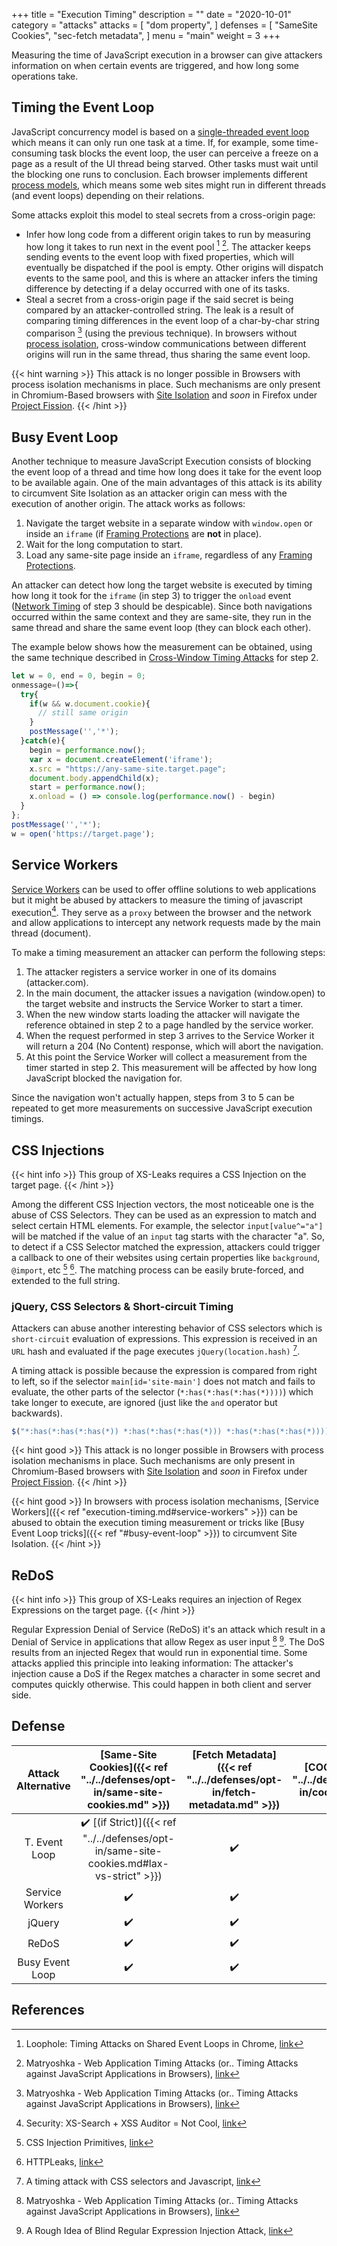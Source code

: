 +++
title = "Execution Timing"
description = ""
date = "2020-10-01"
category = "attacks"
attacks = [
    "dom property",
]
defenses = [
    "SameSite Cookies",
    "sec-fetch metadata",
]
menu = "main"
weight = 3
+++

Measuring the time of JavaScript execution in a browser can give attackers information on when certain events are triggered, and how long some operations take. 

## Timing the Event Loop

JavaScript concurrency model is based on a [single-threaded event loop](https://developer.mozilla.org/en-US/docs/Web/JavaScript/EventLoop) which means it can only run one task at a time. If, for example, some time-consuming task blocks the event loop, the user can perceive a freeze on a page as a result of the UI thread being starved. Other tasks must wait until the blocking one runs to conclusion. Each browser implements different [process models](https://www.chromium.org/developers/design-documents/process-models), which means some web sites might run in different threads (and event loops) depending on their relations.

Some attacks exploit this model to steal secrets from a cross-origin page:

- Infer how long code from a different origin takes to run by measuring how long it takes to run next in the event pool [^1] [^2]. The attacker keeps sending events to the event loop with fixed properties, which will eventually be dispatched if the pool is empty. Other origins will dispatch events to the same pool, and this is where an attacker infers the timing difference by detecting if a delay occurred with one of its tasks.
- Steal a secret from a cross-origin page if the said secret is being compared by an attacker-controlled string. The leak is a result of comparing timing differences in the event loop of a char-by-char string comparison [^2] (using the previous technique). In browsers without [process isolation](https://www.chromium.org/Home/chromium-security/site-isolation), cross-window communications between different origins will run in the same thread, thus sharing the same event loop.

{{< hint warning >}}
This attack is no longer possible in Browsers with process isolation mechanisms in place. Such mechanisms are only present in Chromium-Based browsers with [Site Isolation](https://www.chromium.org/Home/chromium-security/site-isolation) and *soon* in Firefox under [Project Fission](https://wiki.mozilla.org/Project_Fission).
{{< /hint >}}

## Busy Event Loop

Another technique to measure JavaScript Execution consists of blocking the event loop of a thread and time how long does it take for the event loop to be available again. One of the main advantages of this attack is its ability to circumvent Site Isolation as an attacker origin can mess with the execution of another origin. The attack works as follows:

1. Navigate the target website in a separate window with `window.open` or inside an `iframe` (if [Framing Protections](https://TODO) are **not** in place).
2. Wait for the long computation to start.
3. Load any same-site page inside an `iframe`, regardless of any [Framing Protections](https://TODO). 

An attacker can detect how long the target website is executed by timing how long it took for the `iframe` (in step 3) to trigger the `onload` event ([Network Timing](https://TODO) of step 3 should be despicable). Since both navigations occurred within the same context and they are same-site, they run in the same thread and share the same event loop (they can block each other).

The example below shows how the measurement can be obtained, using the same technique described in [Cross-Window Timing Attacks](https://TODO) for step 2.

```javascript
let w = 0, end = 0, begin = 0;
onmessage=()=>{
  try{
    if(w && w.document.cookie){
      // still same origin
    }
    postMessage('','*');
  }catch(e){
    begin = performance.now();
    var x = document.createElement('iframe');
    x.src = "https://any-same-site.target.page";
    document.body.appendChild(x);
    start = performance.now();
    x.onload = () => console.log(performance.now() - begin)
  }
};
postMessage('','*');
w = open('https://target.page');
```

## Service Workers

[Service Workers](https://developer.mozilla.org/en-US/docs/Web/API/Service_Worker_API) can be used to offer offline solutions to web applications but it might be abused by attackers to measure the timing of javascript execution[^4]. They serve as a `proxy` between the browser and the network and allow applications to intercept any network requests made by the main thread (document).

To make a timing measurement an attacker can perform the following steps:

1. The attacker registers a service worker in one of its domains (attacker.com).
2. In the main document, the attacker issues a navigation (window.open) to the target website and instructs the Service Worker to start a timer.
3. When the new window starts loading the attacker will navigate the reference obtained in step 2 to a page handled by the service worker.
4. When the request performed in step 3 arrives to the Service Worker it will return a 204 (No Content) response, which will abort the navigation.
5. At this point the Service Worker will collect a measurement from the timer started in step 2. This measurement will be affected by how long JavaScript blocked the navigation for.

Since the navigation won't actually happen, steps from 3 to 5 can be repeated to get more measurements on successive JavaScript execution timings.

## CSS Injections

{{< hint info >}}
This group of XS-Leaks requires a CSS Injection on the target page.
{{< /hint >}}

Among the different CSS Injection vectors, the most noticeable one is the abuse of CSS Selectors. They can be used as an expression to match and select certain HTML elements. For example, the selector `input[value^="a"]` will be matched if the value of an `input` tag starts with the character "a". So, to detect if a CSS Selector matched the expression, attackers could trigger a callback to one of their websites using certain properties like `background`, `@import`, etc [^6] [^7]. The matching process can be easily brute-forced, and extended to the full string.

### jQuery, CSS Selectors & Short-circuit Timing

Attackers can abuse another interesting behavior of CSS selectors which is `short-circuit` evaluation of expressions. This expression is received in an `URL` hash and evaluated if the page executes `jQuery(location.hash)` [^3].

A timing attack is possible because the expression is compared from right to left, so if the selector `main[id='site-main']` does not match and fails to evaluate, the other parts of the selector (`*:has(*:has(*:has(*))))`) which take longer to execute, are ignored (just like the `and` operator but backwards).

```javascript
$("*:has(*:has(*:has(*)) *:has(*:has(*:has(*))) *:has(*:has(*:has(*)))) main[id='site-main']")
```

{{< hint good >}}
This attack is no longer possible in Browsers with process isolation mechanisms in place. Such mechanisms are only present in Chromium-Based browsers with [Site Isolation](https://www.chromium.org/Home/chromium-security/site-isolation) and *soon* in Firefox under [Project Fission](https://wiki.mozilla.org/Project_Fission).
{{< /hint >}}

{{< hint good >}}
In browsers with process isolation mechanisms, [Service Workers]({{< ref "execution-timing.md#service-workers" >}}) can be abused to obtain the execution timing measurement or tricks like [Busy Event Loop tricks]({{< ref "#busy-event-loop" >}}) to circumvent Site Isolation.
{{< /hint >}}

## ReDoS

{{< hint info >}}
This group of XS-Leaks requires an injection of Regex Expressions on the target page.
{{< /hint >}}

Regular Expression Denial of Service (ReDoS) it's an attack which result in a Denial of Service in applications that allow Regex as user input [^2] [^5]. The DoS results from an injected Regex that would run in exponential time. Some attacks applied this principle into leaking information: The attacker's injection cause a DoS if the Regex matches a character in some secret and computes quickly otherwise. This could happen in both client and server side.


## Defense

| Attack Alternative  | [Same-Site Cookies]({{< ref "../../defenses/opt-in/same-site-cookies.md" >}})  | [Fetch Metadata]({{< ref "../../defenses/opt-in/fetch-metadata.md" >}})  | [COOP]({{< ref "../../defenses/opt-in/coop.md" >}})  |  [Framing Protections]({{< ref "../../defenses/opt-in/xfo.md" >}}) |
|:-------------------:|:------------------:|:---------------:|:-----:|:--------------------:|
| T. Event Loop       |         ✔️  [(if Strict)]({{< ref "../../defenses/opt-in/same-site-cookies.md#lax-vs-strict" >}})        |      ✔️         |  ❓   |          ❌         |
| Service Workers     |         ✔️         |      ✔️         |  ✔️   |          ❌         |
| jQuery              |         ✔️         |      ✔️         |  ❌   |          ❌         |
| ReDoS               |         ✔️         |      ✔️         |  ❌   |          ❌         |
| Busy Event Loop     |         ✔️         |      ✔️         |  ❌   |          ✔️         |

## References

[^1]: Loophole: Timing Attacks on Shared Event Loops in Chrome, [link](https://www.usenix.org/system/files/conference/usenixsecurity17/sec17-vila.pdf)
[^2]: Matryoshka - Web Application Timing Attacks (or.. Timing Attacks against JavaScript Applications in Browsers), [link](https://sirdarckcat.blogspot.com/2014/05/matryoshka-web-application-timing.html)
[^3]: A timing attack with CSS selectors and Javascript, [link](https://blog.sheddow.xyz/css-timing-attack/)
[^4]: Security: XS-Search + XSS Auditor = Not Cool, [link](https://bugs.chromium.org/p/chromium/issues/detail?id=922829)
[^5]: A Rough Idea of Blind Regular Expression Injection Attack, [link](https://diary.shift-js.info/blind-regular-expression-injection/)
[^6]: CSS Injection Primitives, [link](https://x-c3ll.github.io/posts/CSS-Injection-Primitives/)
[^7]: HTTPLeaks, [link](https://github.com/cure53/HTTPLeaks/)
